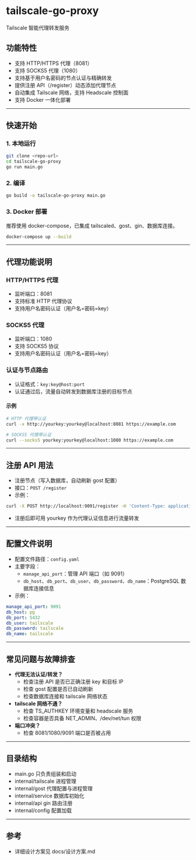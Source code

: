 # tailscale-go-proxy

Tailscale 智能代理转发服务

## 功能特性
- 支持 HTTP/HTTPS 代理（8081）
- 支持 SOCKS5 代理（1080）
- 支持基于用户名密码的节点认证与精确转发
- 提供注册 API（/register）动态添加代理节点
- 自动集成 Tailscale 网络，支持 Headscale 控制面
- 支持 Docker 一体化部署

---

## 快速开始

### 1. 本地运行
```bash
git clone <repo-url>
cd tailscale-go-proxy
go run main.go
```

### 2. 编译
```bash
go build -o tailscale-go-proxy main.go
```

### 3. Docker 部署
推荐使用 docker-compose，已集成 tailscaled、gost、gin、数据库连接。
```bash
docker-compose up --build
```

---

## 代理功能说明

### HTTP/HTTPS 代理
- 监听端口：8081
- 支持标准 HTTP 代理协议
- 支持用户名密码认证（用户名=密码=key）

### SOCKS5 代理
- 监听端口：1080
- 支持 SOCKS5 协议
- 支持用户名密码认证（用户名=密码=key）

### 认证与节点路由
- 认证格式：`key:key@host:port`
- 认证通过后，流量自动转发到数据库注册的目标节点

#### 示例
```bash
# HTTP 代理带认证
curl -x http://yourkey:yourkey@localhost:8081 https://example.com

# SOCKS5 代理带认证
curl --socks5 yourkey:yourkey@localhost:1080 https://example.com
```

---

## 注册 API 用法

- 注册节点（写入数据库，自动刷新 gost 配置）
- 接口：`POST /register`
- 示例：
```bash
curl -X POST http://localhost:9091/register -H 'Content-Type: application/json' -d '{"key": "yourkey", "ip": "192.168.1.101"}'
```
- 注册后即可用 yourkey 作为代理认证信息进行流量转发

---

## 配置文件说明

- 配置文件路径：`config.yaml`
- 主要字段：
  - `manage_api_port`：管理 API 端口（如 9091）
  - `db_host`、`db_port`、`db_user`、`db_password`、`db_name`：PostgreSQL 数据库连接信息
- 示例：
```yaml
manage_api_port: 9091
db_host: pg
db_port: 5432
db_user: tailscale
db_password: tailscale
db_name: tailscale
```

---

## 常见问题与故障排查

- **代理无法认证/转发？**
  - 检查注册 API 是否已正确注册 key 和目标 IP
  - 检查 gost 配置是否已自动刷新
  - 检查数据库连接和 tailscale 网络状态
- **tailscale 网络不通？**
  - 检查 TS_AUTHKEY 环境变量和 headscale 服务
  - 检查容器是否具备 NET_ADMIN、/dev/net/tun 权限
- **端口冲突？**
  - 检查 8081/1080/9091 端口是否被占用

---

## 目录结构
- main.go 只负责组装和启动
- internal/tailscale 进程管理
- internal/gost 代理配置与进程管理
- internal/service 数据库初始化
- internal/api gin 路由注册
- internal/config 配置加载

---

## 参考
- 详细设计方案见 docs/设计方案.md 